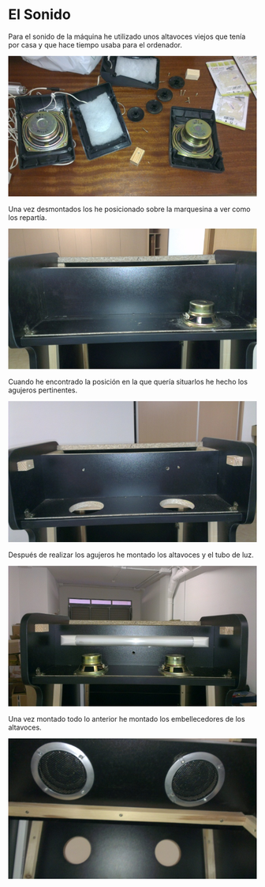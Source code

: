 # El Sonido

Para el sonido de la máquina he utilizado unos altavoces viejos que tenía por casa y que hace tiempo usaba para el ordenador.

![Altavoces desmontados](images/Sonido_01.jpg "Altavoces desmontados")

Una vez desmontados los he posicionado sobre la marquesina a ver como los repartía.

![Altavoz situado sobre marquesina](images/Sonido_02.jpg "Altavoz situado sobre marquesina")

Cuando he encontrado la posición en la que quería situarlos he hecho los agujeros pertinentes.

![Agujeros altavoces realizados](images/Sonido_03.jpg "Agujeros altavoces realizados")

Después de realizar los agujeros he montado los altavoces y el tubo de luz.

![Altavoces y el tubo de luz de la marquesina](images/Sonido_04.jpg "Altavoces y el tubo de luz de la marquesina")

Una vez montado todo lo anterior he montado los embellecedores de los altavoces.

![Embellecedores de los altavoces montados](images/Sonido_05.jpg "Embellecedores de los altavoces montados")
